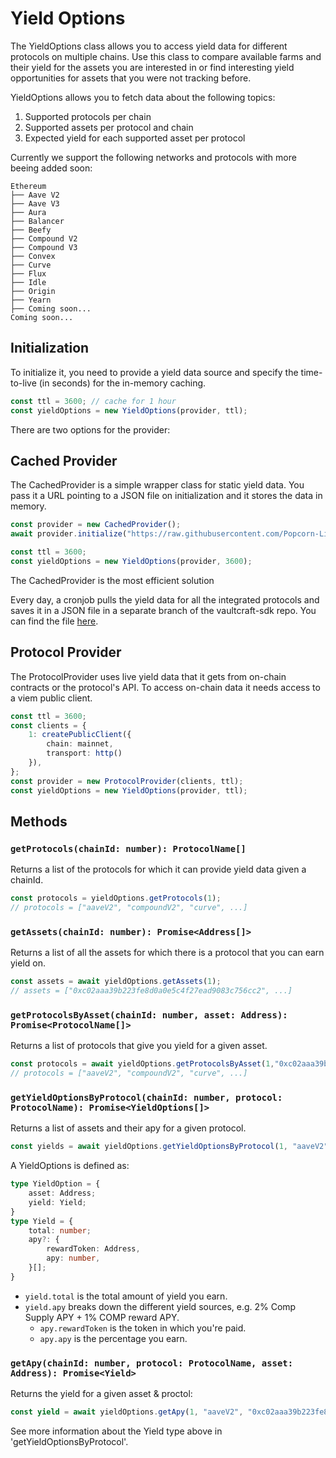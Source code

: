 # Yield Options

The YieldOptions class allows you to access yield data for different protocols on multiple chains. Use this class to compare available farms and their yield for the assets you are interested in or find interesting yield opportunities for assets that you were not tracking before.

YieldOptions allows you to fetch data about the following topics:
1. Supported protocols per chain
2. Supported assets per protocol and chain
3. Expected yield for each supported asset per protocol 

Currently we support the following networks and protocols with more beeing added soon:
```
Ethereum
├── Aave V2
├── Aave V3
├── Aura
├── Balancer
├── Beefy
├── Compound V2
├── Compound V3
├── Convex
├── Curve
├── Flux
├── Idle
├── Origin
├── Yearn
├── Coming soon...
Coming soon...
```


## Initialization


To initialize it, you need to provide a yield data source and specify the time-to-live (in seconds) for the in-memory caching.

```ts
const ttl = 3600; // cache for 1 hour
const yieldOptions = new YieldOptions(provider, ttl);
```

There are two options for the provider:

## Cached Provider

The CachedProvider is a simple wrapper class for static yield data. You pass it a URL pointing to a JSON file on initialization and it stores the data in memory.

```ts
const provider = new CachedProvider();
await provider.initialize("https://raw.githubusercontent.com/Popcorn-Limited/apy-data/main/apy-data.json");

const ttl = 3600;
const yieldOptions = new YieldOptions(provider, 3600);
```

The CachedProvider is the most efficient solution 

Every day, a cronjob pulls the yield data for all the integrated protocols and saves it in a JSON file in a separate branch of the vaultcraft-sdk repo.
You can find the file [here](https://github.com/Popcorn-Limited/apy-data/blob/main/apy-data.json).

## Protocol Provider

The ProtocolProvider uses live yield data that it gets from on-chain contracts or the protocol's API.
To access on-chain data it needs access to a viem public client.

```ts
const ttl = 3600;
const clients = {
    1: createPublicClient({ 
        chain: mainnet,
        transport: http()
    }),
};
const provider = new ProtocolProvider(clients, ttl);
const yieldOptions = new YieldOptions(provider, ttl);
```


## Methods

### `getProtocols(chainId: number): ProtocolName[]`

Returns a list of the protocols for which it can provide yield data given a chainId.

```ts
const protocols = yieldOptions.getProtocols(1);
// protocols = ["aaveV2", "compoundV2", "curve", ...]
```

### `getAssets(chainId: number): Promise<Address[]>`

Returns a list of all the assets for which there is a protocol that you can earn yield on.

```ts
const assets = await yieldOptions.getAssets(1);
// assets = ["0xc02aaa39b223fe8d0a0e5c4f27ead9083c756cc2", ...]
```

### `getProtocolsByAsset(chainId: number, asset: Address): Promise<ProtocolName[]>`

Returns a list of protocols that give you yield for a given asset.

```ts
const protocols = await yieldOptions.getProtocolsByAsset(1,"0xc02aaa39b223fe8d0a0e5c4f27ead9083c756cc2");
// protocols = ["aaveV2", "compoundV2", "curve", ...]
```

### `getYieldOptionsByProtocol(chainId: number, protocol: ProtocolName): Promise<YieldOptions[]>`

Returns a list of assets and their apy for a given protocol.

```ts
const yields = await yieldOptions.getYieldOptionsByProtocol(1, "aaveV2");
```

A YieldOptions is defined as:

```ts
type YieldOption = {
    asset: Address;
    yield: Yield;
}
type Yield = {
    total: number;
    apy?: {
        rewardToken: Address,
        apy: number,     
    }[];
}
```

- `yield.total` is the total amount of yield you earn.
- `yield.apy` breaks down the different yield sources, e.g. 2% Comp Supply APY + 1% COMP reward APY.
  - `apy.rewardToken` is the token in which you're paid.
  - `apy.apy` is the percentage you earn.

### `getApy(chainId: number, protocol: ProtocolName, asset: Address): Promise<Yield>`

Returns the yield for a given asset & proctol:

```ts
const yield = await yieldOptions.getApy(1, "aaveV2", "0xc02aaa39b223fe8d0a0e5c4f27ead9083c756cc2");
```
See more information about the Yield type above in 'getYieldOptionsByProtocol'.
